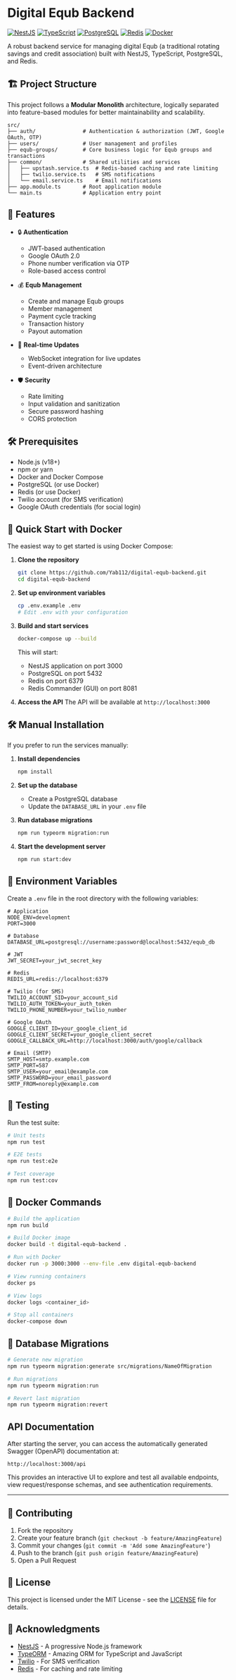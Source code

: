 # Digital Equb Backend

[![NestJS](https://img.shields.io/badge/NestJS-E0234E?style=for-the-badge&logo=nestjs&logoColor=white)](https://nestjs.com/)
[![TypeScript](https://img.shields.io/badge/TypeScript-3178C6?style=for-the-badge&logo=typescript&logoColor=white)](https://www.typescriptlang.org/)
[![PostgreSQL](https://img.shields.io/badge/PostgreSQL-4169E1?style=for-the-badge&logo=postgresql&logoColor=white)](https://www.postgresql.org/)
[![Redis](https://img.shields.io/badge/Redis-DC382D?style=for-the-badge&logo=redis&logoColor=white)](https://redis.io/)
[![Docker](https://img.shields.io/badge/Docker-2496ED?style=for-the-badge&logo=docker&logoColor=white)](https://www.docker.com/)

A robust backend service for managing digital Equb (a traditional rotating savings and credit association) built with NestJS, TypeScript, PostgreSQL, and Redis.

## 🏗 Project Structure

This project follows a **Modular Monolith** architecture, logically separated into feature-based modules for better maintainability and scalability.

```
src/
├── auth/               # Authentication & authorization (JWT, Google OAuth, OTP)
├── users/              # User management and profiles
├── equb-groups/        # Core business logic for Equb groups and transactions
├── common/             # Shared utilities and services
│   ├── upstash.service.ts  # Redis-based caching and rate limiting
│   ├── twilio.service.ts   # SMS notifications
│   └── email.service.ts    # Email notifications
├── app.module.ts       # Root application module
└── main.ts             # Application entry point
```

## 🚀 Features

- 🔒 **Authentication**
  - JWT-based authentication
  - Google OAuth 2.0
  - Phone number verification via OTP
  - Role-based access control

- 💰 **Equb Management**
  - Create and manage Equb groups
  - Member management
  - Payment cycle tracking
  - Transaction history
  - Payout automation

- 📱 **Real-time Updates**
  - WebSocket integration for live updates
  - Event-driven architecture

- 🛡 **Security**
  - Rate limiting
  - Input validation and sanitization
  - Secure password hashing
  - CORS protection

## 🛠 Prerequisites

- Node.js (v18+)
- npm or yarn
- Docker and Docker Compose
- PostgreSQL (or use Docker)
- Redis (or use Docker)
- Twilio account (for SMS verification)
- Google OAuth credentials (for social login)

## 🚀 Quick Start with Docker

The easiest way to get started is using Docker Compose:

1. **Clone the repository**
   ```bash
   git clone https://github.com/Yab112/digital-equb-backend.git
   cd digital-equb-backend
   ```

2. **Set up environment variables**
   ```bash
   cp .env.example .env
   # Edit .env with your configuration
   ```

3. **Build and start services**
   ```bash
   docker-compose up --build
   ```

   This will start:
   - NestJS application on port 3000
   - PostgreSQL on port 5432
   - Redis on port 6379
   - Redis Commander (GUI) on port 8081

4. **Access the API**
   The API will be available at `http://localhost:3000`

## 🛠 Manual Installation

If you prefer to run the services manually:

1. **Install dependencies**
   ```bash
   npm install
   ```

2. **Set up the database**
   - Create a PostgreSQL database
   - Update the `DATABASE_URL` in your `.env` file

3. **Run database migrations**
   ```bash
   npm run typeorm migration:run
   ```

4. **Start the development server**
   ```bash
   npm run start:dev
   ```

## 🔧 Environment Variables

Create a `.env` file in the root directory with the following variables:

```env
# Application
NODE_ENV=development
PORT=3000

# Database
DATABASE_URL=postgresql://username:password@localhost:5432/equb_db

# JWT
JWT_SECRET=your_jwt_secret_key

# Redis
REDIS_URL=redis://localhost:6379

# Twilio (for SMS)
TWILIO_ACCOUNT_SID=your_account_sid
TWILIO_AUTH_TOKEN=your_auth_token
TWILIO_PHONE_NUMBER=your_twilio_number

# Google OAuth
GOOGLE_CLIENT_ID=your_google_client_id
GOOGLE_CLIENT_SECRET=your_google_client_secret
GOOGLE_CALLBACK_URL=http://localhost:3000/auth/google/callback

# Email (SMTP)
SMTP_HOST=smtp.example.com
SMTP_PORT=587
SMTP_USER=your_email@example.com
SMTP_PASSWORD=your_email_password
SMTP_FROM=noreply@example.com
```

## 🧪 Testing

Run the test suite:

```bash
# Unit tests
npm run test

# E2E tests
npm run test:e2e

# Test coverage
npm run test:cov
```

## 🐳 Docker Commands

```bash
# Build the application
npm run build

# Build Docker image
docker build -t digital-equb-backend .

# Run with Docker
docker run -p 3000:3000 --env-file .env digital-equb-backend

# View running containers
docker ps

# View logs
docker logs <container_id>

# Stop all containers
docker-compose down
```

## 🔄 Database Migrations

```bash
# Generate new migration
npm run typeorm migration:generate src/migrations/NameOfMigration

# Run migrations
npm run typeorm migration:run

# Revert last migration
npm run typeorm migration:revert
```

## API Documentation

After starting the server, you can access the automatically generated Swagger (OpenAPI) documentation at:

```
http://localhost:3000/api
```

This provides an interactive UI to explore and test all available endpoints, view request/response schemas, and see authentication requirements.

---

## 🤝 Contributing

1. Fork the repository
2. Create your feature branch (`git checkout -b feature/AmazingFeature`)
3. Commit your changes (`git commit -m 'Add some AmazingFeature'`)
4. Push to the branch (`git push origin feature/AmazingFeature`)
5. Open a Pull Request

## 📄 License

This project is licensed under the MIT License - see the [LICENSE](LICENSE) file for details.

## 🙏 Acknowledgments

- [NestJS](https://nestjs.com/) - A progressive Node.js framework
- [TypeORM](https://typeorm.io/) - Amazing ORM for TypeScript and JavaScript
- [Twilio](https://www.twilio.com/) - For SMS verification
- [Redis](https://redis.io/) - For caching and rate limiting
